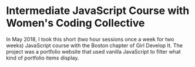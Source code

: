 # Intermediate JavaScript Course with Women's Coding Collective
In May 2018, I took this short (two hour sessions once a week for two weeks) JavaScript course with the Boston chapter of Girl Develop It.
The project was a portfolio website that used vanilla JavaScript to filter what kind of portfolio items display.

